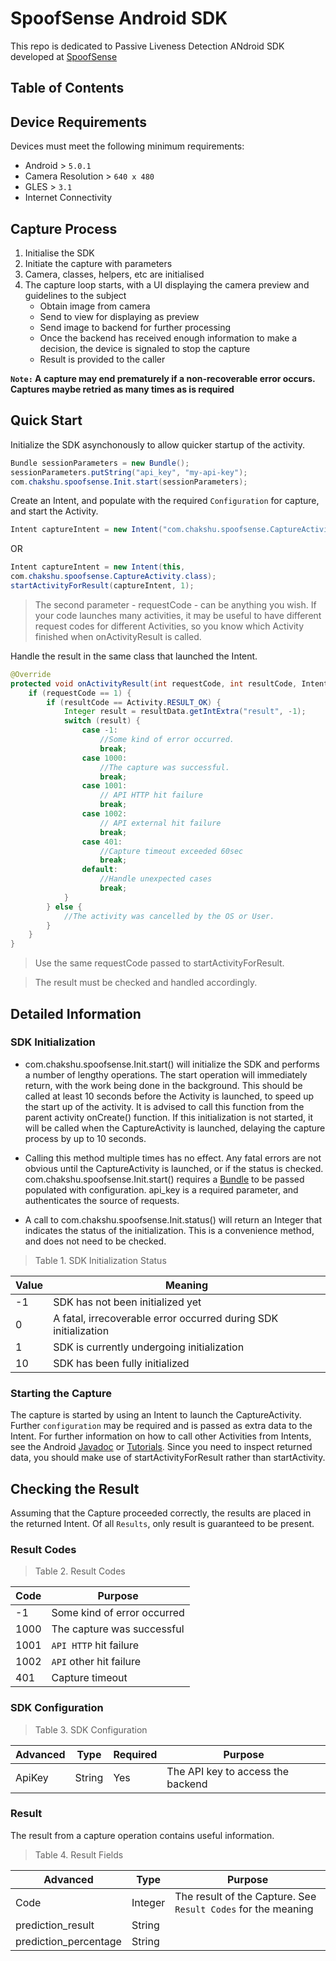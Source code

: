 # SpoofSense Android SDK

This repo is dedicated to Passive Liveness Detection ANdroid SDK developed at [SpoofSense](https://spoofsense.ai/ "Goto Official Website")


## Table of Contents


## Device Requirements

Devices must meet the following minimum requirements:
* Android > `5.0.1`
* Camera Resolution > `640 x 480`
* GLES > `3.1`
* Internet Connectivity


## Capture Process

1. Initialise the SDK
2. Initiate the capture with parameters
3. Camera, classes, helpers, etc are initialised
4. The capture loop starts, with a UI displaying the camera preview and guidelines to the subject
    * Obtain image from camera
    * Send to view for displaying as preview
    * Send image to backend for further processing
    * Once the backend has received enough information to make a decision, the device is signaled to stop the capture
    * Result is provided to the caller
    
**`Note:` A capture may end prematurely if a non-recoverable error occurs. Captures maybe retried as many times as is required**


## Quick Start

Initialize the SDK asynchonously to allow quicker startup of the activity.

```java
Bundle sessionParameters = new Bundle();
sessionParameters.putString("api_key", "my-api-key");
com.chakshu.spoofsense.Init.start(sessionParameters);
```

Create an Intent, and populate with the required `Configuration` for capture, and start the Activity.

```java
Intent captureIntent = new Intent("com.chakshu.spoofsense.CaptureActivity");
```

OR

```java
Intent captureIntent = new Intent(this,
com.chakshu.spoofsense.CaptureActivity.class);
startActivityForResult(captureIntent, 1);
```

> The second parameter - requestCode - can be anything you wish. If your code launches many activities, it may be useful to have different request codes for different Activities, so you know which Activity finished when onActivityResult is called.


Handle the result in the same class that launched the Intent.

```java
@Override
protected void onActivityResult(int requestCode, int resultCode, Intent resultData) {
    if (requestCode == 1) {
        if (resultCode == Activity.RESULT_OK) {
            Integer result = resultData.getIntExtra("result", -1);
            switch (result) {
                case -1:
                    //Some kind of error occurred.
                    break;
                case 1000:
                    //The capture was successful.
                    break;
                case 1001:
                    // API HTTP hit failure
                    break;
                case 1002:
                    // API external hit failure
                    break;
                case 401:
                    //Capture timeout exceeded 60sec
                    break;
                default:
                    //Handle unexpected cases
                    break;
            }
        } else {
            //The activity was cancelled by the OS or User.
        }
    }
}
```

> Use the same requestCode passed to startActivityForResult.

> The result must be checked and handled accordingly.


## Detailed Information

### SDK Initialization

* com.chakshu.spoofsense.Init.start() will initialize the SDK and performs a number of lengthy operations. The start operation will immediately return, with the work being done in the background. This should be called at least 10 seconds before the Activity is launched, to speed up the start up of the activity. It is advised to call this function from the parent activity onCreate() function. If this initialization is not started, it will be called when the CaptureActivity is launched, delaying the capture process by up to 10 seconds.

* Calling this method multiple times has no effect. Any fatal errors are not obvious until the CaptureActivity is launched, or if the status is checked. com.chakshu.spoofsense.Init.start() requires a [Bundle](https://developer.android.com/reference/android/os/Bundle) to be passed populated with configuration. api_key is a required parameter, and authenticates the source of requests.

* A call to com.chakshu.spoofsense.Init.status() will return an Integer that indicates the status of the initialization. This is a convenience method, and does not need to be checked.

> Table 1. SDK Initialization Status

|Value|Meaning|
|-|-|
|-1|SDK has not been initialized yet|
|0|A fatal, irrecoverable error occurred during SDK initialization|
|1|SDK is currently undergoing initialization|
|10|SDK has been fully initialized|


### Starting the Capture

The capture is started by using an Intent to launch the CaptureActivity. Further `configuration` may be required and is passed as extra data to the Intent. For further information on how to call other Activities from Intents, see the Android [Javadoc](https://developer.android.com/reference/android/app/Activity.html#onActivityResult(int,%20int,%20android.content.Intent)) or [Tutorials](https://developer.android.com/training/basics/firstapp/starting-activity). Since you need to inspect returned data, you should make use of startActivityForResult rather than startActivity.


## Checking the Result

Assuming that the Capture proceeded correctly, the results are placed in the returned Intent. Of all `Results`, only result is guaranteed to be present.

### Result Codes

> Table 2. Result Codes

|Code|Purpose|
|-|-|
|-1|Some kind of error occurred|
|1000|The capture was successful|
|1001|`API HTTP` hit failure|
|1002|`API` other hit failure|
|401|Capture timeout|


### SDK Configuration

> Table 3. SDK Configuration

|Advanced|Type|Required|Purpose|
|-|-|-|-|
|ApiKey|String|Yes|The API key to access the backend|


### Result

The result from a capture operation contains useful information.

> Table 4. Result Fields

|Advanced|Type|Purpose|
|-|-|-|
|Code|Integer|The result of the Capture. See `Result Codes` for the meaning|
|prediction_result|String||
|prediction_percentage|String||
